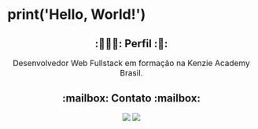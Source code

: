 <div>
  <h1> print('Hello, World!')</h1>
</div>



<div align="center">
    <h2>:👨🏻‍💻: Perfil :👨:</h2>
    <p style="font-size: 16px;">
    Desenvolvedor Web Fullstack em formação na Kenzie Academy Brasil. 
    </p>
</div>

<div align="center">
    <h2>:mailbox: Contato :mailbox:</h2>
</div>

<div align="center"> 
  <a href="https://www.instagram.com/nunes_well/" target="_blank"><img src="https://img.shields.io/badge/-Instagram-%23E4405F?style=for-the-badge&logo=instagram&logoColor=white" target="_blank"></a>
  <a href="https://www.linkedin.com/in/wellington-mariano-nunes/" target="_blank"><img src="https://img.shields.io/badge/-LinkedIn-%230077B5?style=for-the-badge&logo=linkedin&logoColor=white" target="_blank"></a>
</div>

